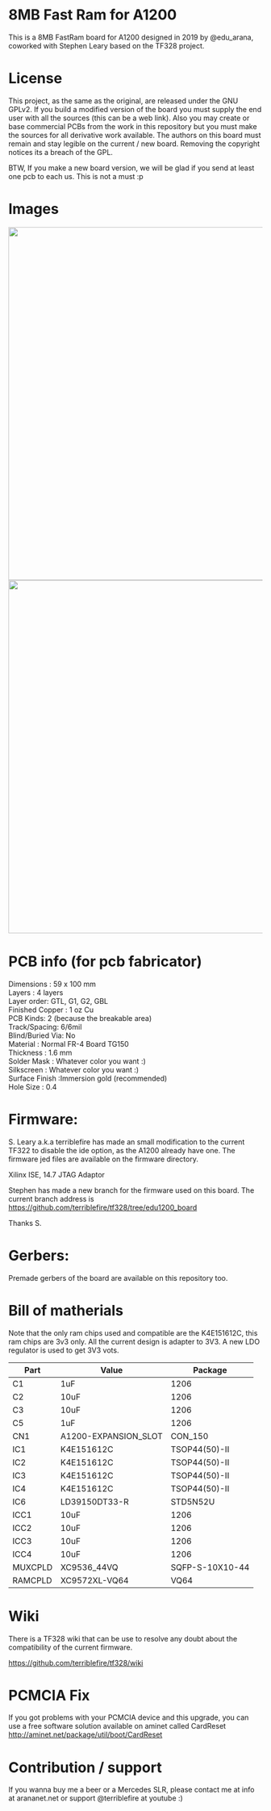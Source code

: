# 8MB Fast Ram for A1200

This is a 8MB FastRam board for A1200 designed in 2019 by @edu_arana, coworked with Stephen Leary based on the TF328 project.

# License

This project, as the same as the original, are released under the GNU GPLv2. If you build a modified version of the board you must supply the end user with all the sources (this can be a web link). Also you may create
or base commercial PCBs from the work in this repository but you must make the sources for all derivative work available. The authors on this board must remain and stay legible on the current / new board. Removing the
copyright notices its a breach of the GPL.

BTW, If you make a new board version, we will be glad if you send at least one pcb to each us. This is not a must :p

# Images

<img src='https://github.com/arananet/A1200-8MB/blob/master/images/top.png?raw=true' width=700/>
<img src='https://github.com/arananet/A1200-8MB/blob/master/images/bottom.png?raw=true' width=700/>

# PCB info (for pcb fabricator)

Dimensions :	59 x 100 mm  
Layers :	4 layers  
Layer order: GTL, G1, G2, GBL  
Finished Copper : 1 oz Cu  
PCB Kinds:	2 (because the breakable area)  
Track/Spacing:	6/6mil  
Blind/Buried Via: No  
Material :	Normal FR-4 Board TG150  
Thickness :	1.6 mm  
Solder Mask :	Whatever color you want :)  
Silkscreen :	Whatever color you want :)  
Surface Finish :Immersion gold (recommended)  
Hole Size :	0.4  

# Firmware:

S. Leary a.k.a terriblefire has made an small modification to the current TF322 to disable the ide option, as the A1200 already have one. The firmware jed files are available on the firmware directory.

Xilinx ISE, 14.7
JTAG Adaptor

Stephen has made a new branch for the firmware used on this board. The current branch address is https://github.com/terriblefire/tf328/tree/edu1200_board

Thanks S.

# Gerbers:

Premade gerbers of the board are available on this repository too.

# Bill of matherials

Note that the only ram chips used and compatible are the K4E151612C, this ram chips are 3v3 only. All the current design is adapter to 3V3. A new LDO regulator is used to get 3V3 vots.


| Part          | Value                   | Package                        |
| ------------- | ----------------------- | ------------------------------ |   
| C1            | 1uF                     | 1206                           |
| C2            | 10uF                    | 1206                           | 
| C3            | 10uF                    | 1206                           | 
| C5            | 1uF                     | 1206                           |
| CN1           | A1200-EXPANSION_SLOT    | CON_150                        | 
| IC1           | K4E151612C              | TSOP44(50)-II                  | 
| IC2           | K4E151612C              | TSOP44(50)-II                  | 
| IC3           | K4E151612C              | TSOP44(50)-II                  | 
| IC4           | K4E151612C              | TSOP44(50)-II                  | 
| IC6           | LD39150DT33-R           | STD5N52U                       | 
| ICC1          | 10uF                    | 1206                           | 
| ICC2          | 10uF                    | 1206                           | 
| ICC3          | 10uF                    | 1206                           | 
| ICC4          | 10uF                    | 1206                           | 
| MUXCPLD       | XC9536_44VQ             | SQFP-S-10X10-44                | 
| RAMCPLD       | XC9572XL-VQ64           | VQ64                           |

# Wiki

There is a TF328 wiki that can be use to resolve any doubt about the compatibility of the current firmware.

https://github.com/terriblefire/tf328/wiki

# PCMCIA Fix

If you got problems with your PCMCIA device and this upgrade, you can use a free software solution available on aminet called CardReset http://aminet.net/package/util/boot/CardReset

# Contribution / support

If you wanna buy me a beer or a Mercedes SLR,  please contact me at info at arananet.net or support @terriblefire at youtube :)
